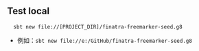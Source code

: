 ## Test local

      sbt new file://[PROJECT_DIR]/finatra-freemarker-seed.g8

+ 例如：`sbt new file://e:/GitHub/finatra-freemarker-seed.g8`